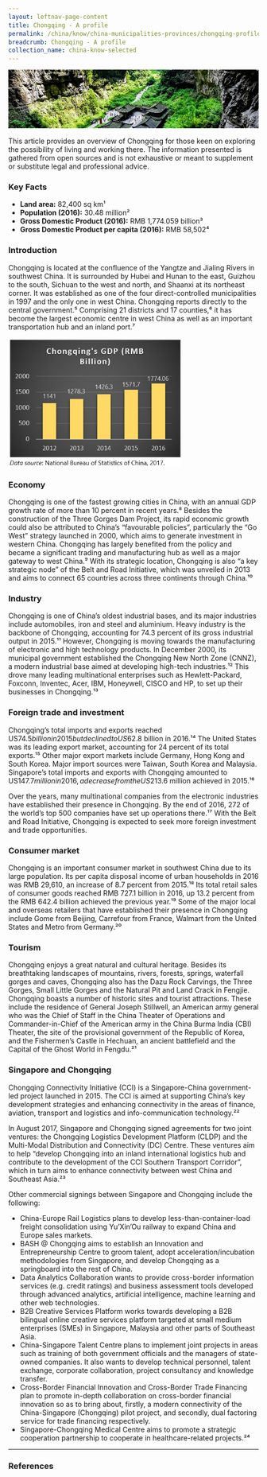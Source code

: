 ```yaml
---
layout: leftnav-page-content
title: Chongqing - A profile
permalink: /china/know/china-municipalities-provinces/chongqing-profile/
breadcrumb: Chongqing - A profile
collection_name: china-know-selected
---
```


<img src="\images\china-selected\chongqing-profile.jpg" alt="chongqing profile banner" style="width:800px;" />

This article provides an overview of Chongqing for those keen on exploring the possibility of living and working there. The information presented is gathered from open sources and is not exhaustive or meant to supplement or substitute legal and professional advice. 

### **Key Facts**

- **Land area:** 82,400 sq km¹
- **Population (2016):** 30.48 million²
- **Gross Domestic Product (2016):** RMB 1,774.059 billion³
- **Gross Domestic Product per capita (2016):** RMB 58,502⁴

### **Introduction**
Chongqing is located at the confluence of the Yangtze and Jialing Rivers in southwest China. It is surrounded by Hubei and Hunan to the east, Guizhou to the south, Sichuan to the west and north, and Shaanxi at its northeast corner. It was established as one of the four direct-controlled municipalities in 1997 and the only one in west China. Chongqing reports directly to the central government.⁵ Comprising 21 districts and 17 counties,⁶ it has become the largest economic centre in west China as well as an important transportation hub and an inland port.⁷ 

<img src="\images\china-selected\chongqing-chart-1.png" style="width:350px;" />

### **Economy**

Chongqing is one of the fastest growing cities in China, with an annual GDP growth rate of more than 10 percent in recent years.⁸ Besides the construction of the Three Gorges Dam Project, its rapid economic growth could also be attributed to China’s “favourable policies”, particularly the “Go West” strategy launched in 2000, which aims to generate investment in western China. Chongqing has largely benefited from the policy and became a significant trading and manufacturing hub as well as a major gateway to west China.⁹ With its strategic location, Chongqing is also “a key strategic node” of the Belt and Road Initiative, which was unveiled in 2013 and aims to connect 65 countries across three continents through China.¹⁰



### **Industry**

Chongqing is one of China’s oldest industrial bases, and its major industries include automobiles, iron and steel and aluminium. Heavy industry is the backbone of Chongqing, accounting for 74.3 percent of its gross industrial output in 2015.¹¹ However, Chongqing is moving towards the manufacturing of electronic and high technology products. In December 2000, its municipal government established the Chongqing New North Zone (CNNZ), a modern industrial base aimed at developing high-tech industries.¹² This drove many leading multinational enterprises such as Hewlett-Packard, Foxconn, Inventec, Acer, IBM, Honeywell, CISCO and HP, to set up their businesses in Chongqing.¹³

 

### **Foreign trade and investment**

Chongqing’s total imports and exports reached US$74.5 billion in 2015 but declined to US$62.8 billion in 2016.¹⁴ The United States was its leading export market, accounting for 24 percent of its total exports.¹⁵ Other major export markets include Germany, Hong Kong and South Korea. Major import sources were Taiwan, South Korea and Malaysia. Singapore’s total imports and exports with Chongqing amounted to US$147.7 million in 2016, a decrease from the US$213.6 million achieved in 2015.¹⁶

Over the years, many multinational companies from the electronic industries have established their presence in Chongqing. By the end of 2016, 272 of the world’s top 500 companies have set up operations there.¹⁷ With the Belt and Road Initiative, Chongqing is expected to seek more foreign investment and trade opportunities.

 

### **Consumer market**

Chongqing is an important consumer market in southwest China due to its large population. Its per capita disposal income of urban households in 2016 was RMB 29,610, an increase of 8.7 percent from 2015.¹⁸ Its total retail sales of consumer goods reached RMB 727.1 billion in 2016, up 13.2 percent from the RMB 642.4 billion achieved the previous year.¹⁹ Some of the major local and overseas retailers that have established their presence in Chongqing include Gome from Beijing, Carrefour from France, Walmart from the United States and Metro from Germany.²⁰

 

### **Tourism**

Chongqing enjoys a great natural and cultural heritage. Besides its breathtaking landscapes of mountains, rivers, forests, springs, waterfall gorges and caves, Chongqing also has the Dazu Rock Carvings, the Three Gorges, Small Little Gorges and the Natural Pit and Land Crack in Fengjie. Chongqing boasts a number of historic sites and tourist attractions. These include the residence of General Joseph Stillwell, an American army general who was the Chief of Staff in the China Theater of Operations and Commander-in-Chief of the American army in the China Burma India (CBI) Theater, the site of the provisional government of the Republic of Korea, and the Fishermen’s Castle in Hechuan, an ancient battlefield and the Capital of the Ghost World in Fengdu.²¹

 

### **Singapore and Chongqing**

Chongqing Connectivity Initiative (CCI) is a Singapore-China government-led project launched in 2015. The CCI is aimed at supporting China’s key development strategies and enhancing connectivity in the areas of finance, aviation, transport and logistics and info-communication technology.²²

In August 2017, Singapore and Chongqing signed agreements for two joint ventures: the Chongqing Logistics Development Platform (CLDP) and the Multi-Modal Distribution and Connectivity (DC) Centre. These ventures aim to help “develop Chongqing into an inland international logistics hub and contribute to the development of the CCI Southern Transport Corridor”, which in turn aims to enhance connectivity between west China and Southeast Asia.²³

Other commercial signings between Singapore and Chongqing include the following:

- China-Europe Rail Logistics plans to develop less-than-container-load freight consolidation using Yu’Xin’Ou railway to expand China and Europe sales markets.
- BASH @ Chongqing aims to establish an Innovation and Entrepreneurship Centre to groom talent, adopt acceleration/incubation methodologies from Singapore, and develop Chongqing as a springboard into the rest of China.
- Data Analytics Collaboration wants to provide cross-border information services (e.g. credit ratings) and business assessment tools developed through advanced analytics, artificial intelligence, machine learning and other web technologies.
- B2B Creative Services Platform works towards developing a B2B bilingual online creative services platform targeted at small medium enterprises (SMEs) in Singapore, Malaysia and other parts of Southeast Asia.
- China-Singapore Talent Centre plans to implement joint projects in areas such as training of both government officials and the managers of state-owned companies. It also wants to develop technical personnel, talent exchange, corporate collaboration, project consultancy and knowledge transfer.
- Cross-Border Financial Innovation and Cross-Border Trade Financing plan to promote in-depth collaboration on cross-border financial innovation so as to bring about, firstly, a modern connectivity of the China-Singapore (Chongqing) pilot project, and secondly, dual factoring service for trade financing respectively.
- Singapore-Chongqing Medical Centre aims to promote a strategic cooperation partnership to cooperate in healthcare-related projects.²⁴

---
### **References**
[^1]: About Brunei. (2015). Prime Minister’s Office Brunei Darussalam. Retrieved November 1, 2017, from [http://www.pmo.gov.bn](http://www.pmo.gov.bn/Pages/AboutBrunei.aspx){:target="_blank"}

[^2]: Department of Economic Planning and Development. Retrieved November 1, 2017, from [http://www.depd.gov.bn](http://www.depd.gov.bn/SitePages/Population.aspx){:target="_blank"}

[^3]: About Brunei. (2015). Prime Minister’s Office Brunei Darussalam. Retrieved November 1, 2017, from [http://www.pmo.gov.bn](http://www.pmo.gov.bn/Pages/AboutBrunei.aspx){:target="_blank"}

[^4]: About Brunei Darussalam. (2017). Government of Brunei Darussalam. Retrieved November 1, 2017, from [http://www.hmjubliemas.gov.bn](http://www.hmjubliemas.gov.bn/SitePages/About%20Brunei%20Darussalam.aspx){:target="_blank"}

[^5]: Business in Brunei. (2017). Embassy of Brunei Darussalam in Amman, Jordan. Retrieved December 12, 2017, from [http://www.mofat.gov.bn](http://www.mofat.gov.bn/usa-washington/SitePages/businessinbrunei.aspx){:target="_blank"}

[^6]: Going further. (n.d.). Ministry of Communications. Retrieved November 1, 2017, from [http://www.mincom.gov.bn](http://www.mincom.gov.bn/dca/BRUNEI%20INTERNATIONAL%20AIRPORT%20BOOKLET/BRUNEI%20AIRPORT%20BOOKLET.pdf){:target="_blank"}

[^7]: Business in Brunei. (2016). Ministry of Foreign Affairs and Trade. Retrieved November 1, 2017, from [http://www.mofat.gov.bn](http://www.mofat.gov.bn/jordan-amman/SitePages/businessinbrunei.aspx){:target="_blank"}

[^8]: New strategies in Brunei Darussalam’s industrial sector to expand opportunities. (2017). Oxford Business Group. Retrieved December 12, 2017, from [https://oxfordbusinessgroup.com](https://oxfordbusinessgroup.com/overview/turning-tides-new-strategies-should-lead-expanded-opportunities){:target="_blank"}

[^9]: Wawasan Brunei 2035. (n.d.). Gov.bn. Retrieved December 15, 2017, from [https://www.brunei.gov.bn](https://www.brunei.gov.bn/SitePages/Wawasan%20Brunei%202035.aspx){:target="_blank"}

[^10]: Population. (2017). Department of Economic Planning and Development. Retrieved November 1, 2017, from [http://www.depd.gov.bn](http://www.depd.gov.bn/SitePages/Population.aspx){:target="_blank"}

[^11]: National accounts. (2017). Department of Economic Planning and Development. Retrieved November 1, 2017, from [http://www.depd.gov.bn](http://www.depd.gov.bn/SitePages/National%20Accounts.aspx){:target="_blank"}

[^12]: Brunei Darussalam statistical yearbook. (2016). Department of Economic Planning and Development. Retrieved November 1, 2017, from [http://www.depd.gov.bn](http://www.depd.gov.bn/DEPD%20Documents%20Library/DOS/BDSYB/BDSYB_2015.pdf){:target="_blank"}

[^13]: Ley Choon makes further inroads into Brunei with B$29 million new project wins. (2013, July 17). Ley Choon Group Holdings Limited. Retrieved November 9, 2017, from [http://www.leychoon.com](http://www.leychoon.com/wp-content/uploads/2015/05/Ley-Choon-makes-further-inroads-into-Brunei-with-B29.pdf){:target="_blank"}

[^14]: ST Engineering secures $66.5mln project in Brunei. (2010, June 14). Singapore Business Review. Retrieved November 9, 2017, from [http://sbr.com.sg](http://sbr.com.sg/building-engineering/news/st-engineering-secures-665mln-project-in-brunei){:target="_blank"}

[^15]: Construction. (2015). Greatearth. Retrieved November 9, 2017, from [http://www.greatearth.sg/](http://www.greatearth.sg/bd-construction.php){:target="_blank"}

[^16]: The energy sector in Brunei Darussalam. (2017). Energy and Industry Department. Retrieved November 1, 2017, from [http://www.ei.gov.bn](http://www.ei.gov.bn/SitePages/Energy%20Sector%20in%20Brunei%20Darussalam.aspx){:target="_blank"}

[^17]: Gross domestic product: Second quarter 2017. (2017). Department of Economic Planning and Development. Retrieved November 1, 2017, from [http://www.depd.gov.bn](http://www.depd.gov.bn/DEPD%20Documents%20Library/DOS/GDP/2017/1.%20GDP_Q22017.pdf){:target="_blank"}

[^18]: Mission, vision and strategic objectives. (2017). Ministry of Primary Resources and Tourism. Retrieved November 1, 2017, from [http://www.tourism.gov.bn](http://www.tourism.gov.bn/SitePages/Mission,%20Vision%20and%20Strategic%20Objectives.aspx){:target="_blank"}

[^19]: International tourist arrivals (by air), 2011-2016. (2017). Ministry of Primary Resources and Tourism. Retrieved November 1, 2017, from [http://www.mprt.gov.bn](http://www.mprt.gov.bn/SitePages/International%20Tourist%20Arrivals%20(By%20Air),2011-2016.aspx){:target="_blank"}

[^20]: Brunei show development in tourism industry the last 18 months. (2017, January 18). Energy and Industry Department. Retrieved November 1, 2017, from [http://www.ei.gov.bn](http://www.ei.gov.bn/Lists/Industry%20News/NewDispForm.aspx?ID=394){:target="_blank"}